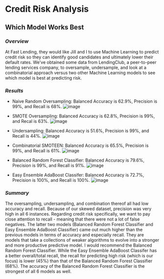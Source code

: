 # Credit Risk Analysis
## Which Model Works Best

### *Overview*
At Fast Lending, they would like Jill and I to use Machine Learning to predict credit risk so they can identify good candidates and ultimately lower their default rates. We've obtained some data from LendingClub, a peer-to-peer lending services company, to oversample, undersample, and look at a combinatorial approach versus two other Machine Learning models to see which model is best at predicting risk.

### *Results*
* Naive Random Oversampling: Balanced Accuracy is 62.9%, Precision is 99%, and Recall is 68%.
![image](https://user-images.githubusercontent.com/87578449/145691022-b4207769-51fb-4ef7-bdd3-4bd1e2d72cec.png)

* SMOTE Oversampling: Balanced Accuracy is 62.8%, Precision is 99%, and Recal is 63%.
![image](https://user-images.githubusercontent.com/87578449/145691067-2d5acc4e-9a49-4932-8c0b-92bb1b42ba27.png)

* Undersampling: Balanced Accuracy is 51.6%, Precision is 99%, and Recall is 44%.
![image](https://user-images.githubusercontent.com/87578449/145691092-efe50600-2ca4-44a6-b56a-f116af8f0d2f.png)

* Combinatorial SMOTEEN: Balanced Accuracy is 65.5%, Precision is 99%, and Recall is 61%.
![image](https://user-images.githubusercontent.com/87578449/145691121-5d8ad10b-7500-4742-8747-5809e8cfd964.png)

* Balanced Random Forest Classifier: Balanced Accuracy is 79.6%, Precision is 99%, and Recall is 91%.
![image](https://user-images.githubusercontent.com/87578449/145691154-cf6a0d2a-f7c7-4e64-9901-498b61703d82.png)

* Easy Ensemble AdaBoost Classifer: Balanced Accuracy is 72.7%, Precision is 100%, and Recall is 100%.
![image](https://user-images.githubusercontent.com/87578449/145691190-52fbe6d5-37d5-447a-9b06-a85cb7b7f592.png)


### *Summary*
The oversampling, undersampling, and combination thereof all had low accuracy and recall. Because of our skewed dataset, precision was very high in all 6 instances. Regarding credit risk specifically, we want to pay close attention to recall - meaning that there were not a lot of false negatives. The latter two models (Balanced Random Forest Classifier and Easy Ensemble AdaBoost Classifier) came out much higher than the previous models in terms of accuracy and especially recall. They are models that take a collections of weaker algorithms to evolve into a stronger and more productive predictive model. I would recommend the Balanced Random Forest Classifier. While the Easy Ensemble AdaBoost Classifer has a better overall/total recall, the recall for predicting high risk (which is our focus) is lower (45%) than that of the Balanced Random Forest Classifier (68%). The accuracy of the Balanced Random Forest Classifier is the strongest of all 6 models as well. 
